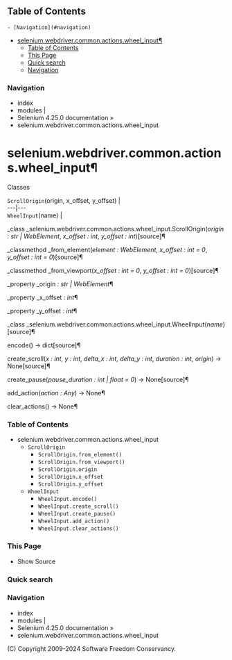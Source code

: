 ## Table of Contents

    - [Navigation](#navigation)
- [selenium.webdriver.common.actions.wheel_input¶](#seleniumwebdrivercommonactionswheel_input)
    - [Table of Contents](#table-of-contents)
    - [This Page](#this-page)
    - [Quick search](#quick-search)
    - [Navigation](#navigation)

### Navigation

  * index
  * modules |
  * Selenium 4.25.0 documentation »
  * selenium.webdriver.common.actions.wheel_input

# selenium.webdriver.common.actions.wheel_input¶

Classes

`ScrollOrigin`(origin, x_offset, y_offset) |   
---|---  
`WheelInput`(name) |   
  
_class _selenium.webdriver.common.actions.wheel_input.ScrollOrigin(_origin : str | WebElement_, _x_offset : int_, _y_offset : int_)[source]¶
    

_classmethod _from_element(_element : WebElement_, _x_offset : int = 0_,
_y_offset : int = 0_)[source]¶

    

_classmethod _from_viewport(_x_offset : int = 0_, _y_offset : int =
0_)[source]¶

    

_property _origin _: str | WebElement_¶
    

_property _x_offset _: int_¶

    

_property _y_offset _: int_¶

    

_class
_selenium.webdriver.common.actions.wheel_input.WheelInput(_name_)[source]¶

    

encode() -> dict[source]¶

    

create_scroll(_x : int_, _y : int_, _delta_x : int_, _delta_y : int_,
_duration : int_, _origin_) -> None[source]¶

    

create_pause(_pause_duration : int | float = 0_) -> None[source]¶
    

add_action(_action : Any_) -> None¶

    

clear_actions() -> None¶

    

### Table of Contents

  * selenium.webdriver.common.actions.wheel_input
    * `ScrollOrigin`
      * `ScrollOrigin.from_element()`
      * `ScrollOrigin.from_viewport()`
      * `ScrollOrigin.origin`
      * `ScrollOrigin.x_offset`
      * `ScrollOrigin.y_offset`
    * `WheelInput`
      * `WheelInput.encode()`
      * `WheelInput.create_scroll()`
      * `WheelInput.create_pause()`
      * `WheelInput.add_action()`
      * `WheelInput.clear_actions()`

### This Page

  * Show Source

### Quick search

### Navigation

  * index
  * modules |
  * Selenium 4.25.0 documentation »
  * selenium.webdriver.common.actions.wheel_input

(C) Copyright 2009-2024 Software Freedom Conservancy.